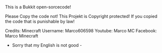 This is a Bukkit open-sorcecode!

Please Copy the code not!
This Projekt is Copyright protected!
If you copied the code that is punishable by law!

Credits:
Minecraft Username: Marco606598
Youtube: Marco MC
Facebook: Marco Minecraft

- Sorry that my English is not good -